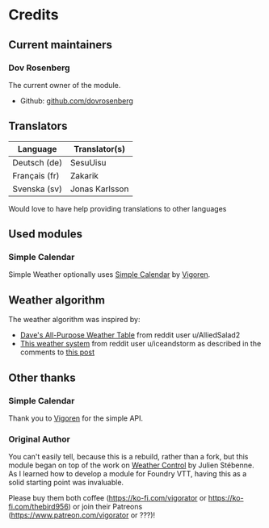 # Credits

## Current maintainers

### Dov Rosenberg

The current owner of the module.

- Github: [github.com/dovrosenberg](https://github.com/dovrosenberg)

## Translators

| Language                  | Translator(s)                                                               |
|---------------------------|-----------------------------------------------------------------------------|
| Deutsch (de)              | SesuUisu                                                                    |
| Français (fr)             | Zakarik                                                                     |
| Svenska (sv)              | Jonas Karlsson                                                              |

Would love to have help providing translations to other languages

## Used modules

### Simple Calendar

Simple Weather optionally uses [Simple Calendar](https://github.com/vigoren/foundryvtt-simple-calendar) by [Vigoren](https://github.com/vigoren). 

## Weather algorithm
The weather algorithm was inspired by:
- [Dave's All-Purpose Weather Table](https://docs.google.com/spreadsheets/d/1j0d1MtsWtJT-Q-Ncbl8DsBlf6cK51j5T13JTll5bSTE/edit#gid=0) from reddit user u/AlliedSalad2 
- [This weather system](https://github.com/dovrosenberg/foundry-simple-weather/blob/master/docs/weather.png) from reddit user u/iceandstorm as described in the comments to [this post](https://www.reddit.com/r/rpg/comments/p0wq9n/weather_hex_flower_random_weather_generation/)

## Other thanks

### Simple Calendar
Thank you to [Vigoren](https://github.com/vigoren) for the simple API.

### Original Author

You can't easily tell, because this is a rebuild, rather than a fork, but this module began on top of the work on [Weather Control](https://gitlab.com/jstebenne/foundryvtt-weather-control) by Julien Stébenne.  As I learned how to develop a module for Foundry VTT, having this as a solid starting point was invaluable.

Please buy them both coffee (https://ko-fi.com/vigorator  or https://ko-fi.com/thebird956) or join their Patreons (https://www.patreon.com/vigorator or ???)!



